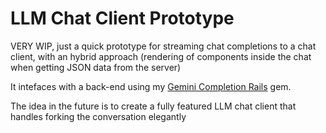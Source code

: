 # LLM Chat Client Prototype

VERY WIP, just a quick prototype for streaming chat completions to a chat client, with an hybrid approach (rendering of components inside the chat when getting JSON data from the server) 

It intefaces with a back-end using my [Gemini Completion Rails](https://github.com/gabriel-dehan/gemini-completions-rails) gem.

The idea in the future is to create a fully featured LLM chat client that handles forking the conversation elegantly
